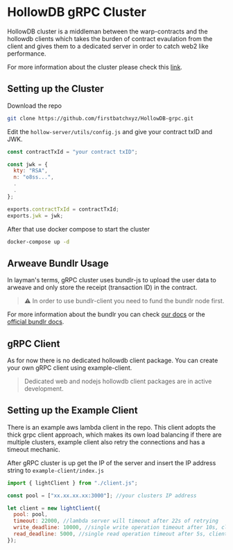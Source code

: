 # HollowDB gRPC Cluster

HollowDB cluster is a middleman between the warp-contracts and the hollowdb clients which takes the burden of contract evaulation from the client and gives them to a dedicated server in order to catch web2 like performance.

For more information about the cluster please check this [link](/HollowDB-grpc/docs/cluster.md).

## Setting up the Cluster

Download the repo

```bash
git clone https://github.com/firstbatchxyz/HollowDB-grpc.git
```

Edit the `hollow-server/utils/config.js` and give your contract txID and JWK.

```js
const contractTxId = "your contract txID";

const jwk = {
  kty: "RSA",
  n: "o8ss...",
  .
  .
};

exports.contractTxId = contractTxId;
exports.jwk = jwk;
```

After that use docker compose to start the cluster

```bash
docker-compose up -d
```

## Arweave Bundlr Usage

In layman's terms, gRPC cluster uses bundlr-js to upload the user data to arweave and only store the receipt (transaction ID) in the contract.

> :warning: In order to use bundlr-client you need to fund the bundlr node first.

For more information about the bundlr you can check [our docs](./docs/bundlr.md) or the [official bundlr docs](https://docs.bundlr.network/overview).

## gRPC Client

As for now there is no dedicated hollowdb client package. You can create your own gRPC client using example-client.

> Dedicated web and nodejs hollowdb client packages are in active development.

## Setting up the Example Client

There is an example aws lambda client in the repo. This client adopts the thick grpc client approach, which makes its own load balancing if there are multiple clusters, example client also retry the connections and has a timeout mechanic.

After gRPC cluster is up get the IP of the server and insert the IP address string to `example-client/index.js`

```js
import { lightClient } from "./client.js";

const pool = ["xx.xx.xx.xx:3000"]; //your clusters IP address

let client = new lightClient({
  pool: pool,
  timeout: 22000, //lambda server will timeout after 22s of retrying
  write_deadline: 10000, //single write operation timeout after 10s, client retries another cluster
  read_deadline: 5000, //single read operation timeout after 5s, client retries another cluster
});
```
